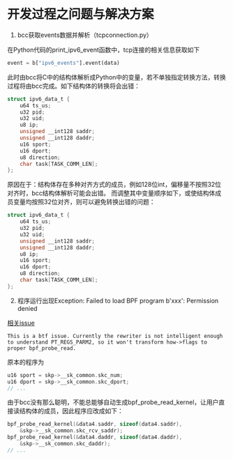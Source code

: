 # 开发过程之问题与解决方案

1. bcc获取events数据并解析（tcpconnection.py）

在Python代码的print_ipv6_event函数中，tcp连接的相关信息获取如下
``` Python
event = b["ipv6_events"].event(data)
```
此时由bcc将C中的结构体解析成Python中的变量，若不单独指定转换方法，转换过程将由bcc完成。如下结构体的转换将会出错：

``` C
struct ipv6_data_t {
    u64 ts_us;
    u32 pid;
    u32 uid;
    u8 ip;
    unsigned __int128 saddr;
    unsigned __int128 daddr;
    u16 sport;
    u16 dport;
    u8 direction;
    char task[TASK_COMM_LEN];
};
```
原因在于：结构体存在多种对齐方式的成员，例如128位int，偏移量不按照32位对齐时，bcc结构体解析可能会出错。
而调整其中变量顺序如下，或使结构体成员变量均按照32位对齐，则可以避免转换出错的问题：
``` C
struct ipv6_data_t {
    u64 ts_us;
    u32 pid;
    u32 uid;
    unsigned __int128 saddr;
    unsigned __int128 daddr;
    u8 ip;
    u16 sport;
    u16 dport;
    u8 direction;
    char task[TASK_COMM_LEN];
};
```

2. 程序运行出现Exception: Failed to load BPF program b'xxx': Permission denied

[相关issue](https://github.com/iovisor/bcc/issues/3190)

```
This is a btf issue. Currently the rewriter is not intelligent enough to understand PT_REGS_PARM2, so it won't transform how->flags to proper bpf_probe_read. 
```
原本的程序为
```C
u16 sport = skp->__sk_common.skc_num;
u16 dport = skp->__sk_common.skc_dport;
// ...
```
由于bcc没有那么聪明，不能总能够自动生成bpf_probe_read_kernel，让用户直接读结构体的成员，因此程序应改成如下：
```C
bpf_probe_read_kernel(&data4.saddr, sizeof(data4.saddr),
    &skp->__sk_common.skc_rcv_saddr);
bpf_probe_read_kernel(&data4.daddr, sizeof(data4.daddr),
    &skp->__sk_common.skc_daddr);
// ...
```
